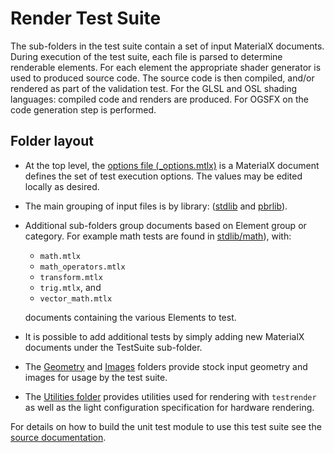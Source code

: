 # Render Test Suite

The sub-folders in the test suite contain a set of input MaterialX documents. During execution of the test suite, each file is parsed to determine renderable elements.  For each element the appropriate shader generator is used to produced source code. The source code is then compiled, and/or rendered as part of the validation test.
For the GLSL and OSL shading languages: compiled code and renders are produced. For OGSFX on the code generation step is performed.

## Folder layout

- At the top level, the [options file (_options.mtlx)](_options.mtlx) is a MaterialX document defines the set of test execution options. The values may be edited locally as desired.
- The main grouping of input files is by library: ([stdlib](stdlib) and [pbrlib](pbrlib)).
- Additional sub-folders group documents based on Element group or category. For example math tests are found in [stdlib/math](stdlib/math)), with:
    - `math.mtlx`
    - `math_operators.mtlx`
    - `transform.mtlx`
    - `trig.mtlx`, and
    - `vector_math.mtlx`

  documents containing the various Elements to test.
- It is possible to add additional tests by simply adding new MaterialX documents under the TestSuite sub-folder.
- The [Geometry](Geometry) and [Images](Images) folders provide stock input geometry and images for usage by the test suite.
- The [Utilities folder](Utilities) provides utilities used for rendering with `testrender` as well as the light configuration specification for hardware rendering.

For details on how to build the unit test module to use this test suite see the [source documentation](../../source/MaterialXTest/README.md).
